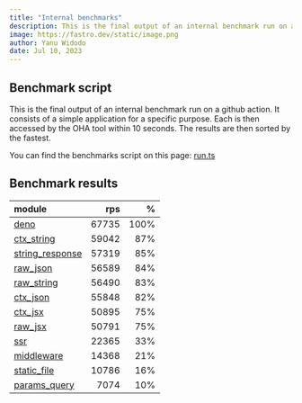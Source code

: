 ```yaml
---
title: "Internal benchmarks"
description: This is the final output of an internal benchmark run on a github action
image: https://fastro.dev/static/image.png
author: Yanu Widodo
date: Jul 10, 2023
---
```


## Benchmark script

This is the final output of an internal benchmark run on a github action. It consists of a simple application for a specific purpose. Each is then accessed by the OHA tool within 10 seconds. The results are then sorted by the fastest.

You can find the benchmarks script on this page: [run.ts](https://github.com/fastrodev/fastro/blob/main/bench/run.ts)

## Benchmark results


| module                                                                                       |   rps |    % |
| :------------------------------------------------------------------------------------------- | ----: | ---: |
| [deno](https://github.com/fastrodev/fastro/blob/main/examples/deno.ts)                       | 67735 | 100% |
| [ctx_string](https://github.com/fastrodev/fastro/blob/main/examples/ctx_string.ts)           | 59042 |  87% |
| [string_response](https://github.com/fastrodev/fastro/blob/main/examples/string_response.ts) | 57319 |  85% |
| [raw_json](https://github.com/fastrodev/fastro/blob/main/examples/raw_json.ts)               | 56589 |  84% |
| [raw_string](https://github.com/fastrodev/fastro/blob/main/examples/raw_string.ts)           | 56490 |  83% |
| [ctx_json](https://github.com/fastrodev/fastro/blob/main/examples/ctx_json.ts)               | 55848 |  82% |
| [ctx_jsx](https://github.com/fastrodev/fastro/blob/main/examples/ctx_jsx.tsx)                | 50895 |  75% |
| [raw_jsx](https://github.com/fastrodev/fastro/blob/main/examples/raw_jsx.tsx)                | 50791 |  75% |
| [ssr](https://github.com/fastrodev/fastro/blob/main/examples/ssr.ts)                         | 22365 |  33% |
| [middleware](https://github.com/fastrodev/fastro/blob/main/examples/middleware.ts)           | 14368 |  21% |
| [static_file](https://github.com/fastrodev/fastro/blob/main/examples/static_file.ts)         | 10786 |  16% |
| [params_query](https://github.com/fastrodev/fastro/blob/main/examples/params_query.ts)       |  7074 |  10% |